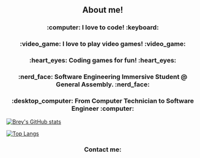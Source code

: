 <h2 align=center>About me!</h2>


<h3 align=center>:computer: I love to code! :keyboard:</h3>
<h3 align=center>:video_game: I love to play video games! :video_game:</h3>
<h3 align=center>:heart_eyes: Coding games for fun! :heart_eyes:</h3>
<h3 align=center>:nerd_face: Software Engineering Immersive Student @ General Assembly. :nerd_face:</h3>
<h3 align=center>:desktop_computer: From Computer Technician to Software Engineer :computer:</h3>

[![Brey's GitHub stats](https://github-readme-stats.vercel.app/api?username=breyshaw&hide=stars,issues&theme=tokyonight)](https://github.com/breyshaw/github-readme-stats)



[![Top Langs](https://github-readme-stats.vercel.app/api/top-langs/?username=breyshaw&layout=compact&theme=tokyonight)](https://github.com/breyshaw/github-readme-stats)



<h3 align=center>Contact me:</h3>